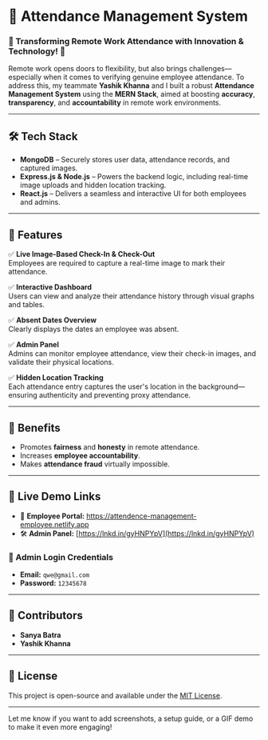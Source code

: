 
# 📌 Attendance Management System  
### 🔹 Transforming Remote Work Attendance with Innovation & Technology! 🚀  

Remote work opens doors to flexibility, but also brings challenges—especially when it comes to verifying genuine employee attendance. To address this, my teammate **Yashik Khanna** and I built a robust **Attendance Management System** using the **MERN Stack**, aimed at boosting **accuracy**, **transparency**, and **accountability** in remote work environments.

---

## 🛠 Tech Stack  
- **MongoDB** – Securely stores user data, attendance records, and captured images.  
- **Express.js & Node.js** – Powers the backend logic, including real-time image uploads and hidden location tracking.  
- **React.js** – Delivers a seamless and interactive UI for both employees and admins.

---

## 🚀 Features  
✅ **Live Image-Based Check-In & Check-Out**  
Employees are required to capture a real-time image to mark their attendance.  

✅ **Interactive Dashboard**  
Users can view and analyze their attendance history through visual graphs and tables.  

✅ **Absent Dates Overview**  
Clearly displays the dates an employee was absent.  

✅ **Admin Panel**  
Admins can monitor employee attendance, view their check-in images, and validate their physical locations.  

✅ **Hidden Location Tracking**  
Each attendance entry captures the user's location in the background—ensuring authenticity and preventing proxy attendance.

---

## 🎯 Benefits  
- Promotes **fairness** and **honesty** in remote attendance.  
- Increases **employee accountability**.  
- Makes **attendance fraud** virtually impossible.

---

## 🔗 Live Demo Links  
- 👤 **Employee Portal:** https://attendence-management-employee.netlify.app
- 🛠 **Admin Panel:** [https://lnkd.in/gyHNPYpV](https://lnkd.in/gyHNPYpV)  

### 🔐 Admin Login Credentials  
- **Email:** `qwe@gmail.com`  
- **Password:** `12345678`

---

## 👥 Contributors  
- **Sanya Batra**  
- **Yashik Khanna**

---

## 📌 License  
This project is open-source and available under the [MIT License](LICENSE).

---

Let me know if you want to add screenshots, a setup guide, or a GIF demo to make it even more engaging!
